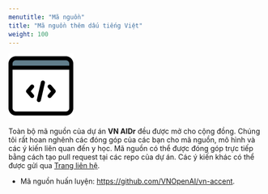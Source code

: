 ```yaml
---
menutitle: "Mã nguồn"
title: "Mã nguồn thêm dấu tiếng Việt"
weight: 100
---
```


<img src="source.svg" style="width: 8rem;">

Toàn bộ mã nguồn của dự án **VN AIDr** đều được mở cho cộng đồng. Chúng tôi rất hoan nghênh các đóng góp của các bạn cho mã nguồn, mô hình và các ý kiến liên quan đến y học. Mã nguồn có thể được đóng góp trực tiếp bằng cách tạo pull request tại các repo của dự án. Các ý kiến khác có thể được gửi qua [Trang liên hệ](https://vnopenai.github.io/contact/).

- Mã nguồn huấn luyện: <https://github.com/VNOpenAI/vn-accent>.